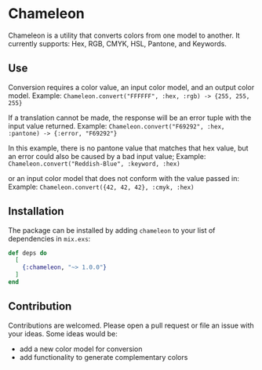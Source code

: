 # Chameleon

Chameleon is a utility that converts colors from one model to another.
It currently supports: Hex, RGB, CMYK, HSL, Pantone, and Keywords.

## Use
Conversion requires a color value, an input color model, and an output
color model.
Example: `Chameleon.convert("FFFFFF", :hex, :rgb) -> {255, 255, 255}`

If a translation cannot be made, the response will be an error tuple with
the input value returned.
Example: `Chameleon.convert("F69292", :hex, :pantone) -> {:error, "F69292"}`

In this example, there is no pantone value that matches that hex value, but
an error could also be caused by a bad input value;
Example: `Chameleon.convert("Reddish-Blue", :keyword, :hex)`

or an input color model that does not conform with the value passed in:
Example: `Chameleon.convert({42, 42, 42}, :cmyk, :hex)`

## Installation

The package can be installed by adding `chameleon` to your list of dependencies in `mix.exs`:

```elixir
def deps do
  [
    {:chameleon, "~> 1.0.0"}
  ]
end
```
## Contribution
Contributions are welcomed. Please open a pull request or file an issue with your ideas.
Some ideas would be:
 * add a new color model for conversion
 * add functionality to generate complementary colors
